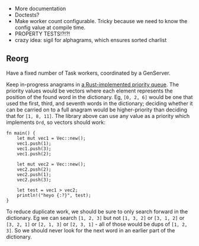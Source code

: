- More documentation
- Doctests?
- Make worker count configurable. Tricky because we need to know the config value at compile time.
- PROPERTY TESTS!?!?!
- crazy idea: sigil for alphagrams, which ensures sorted charlist

## Reorg

Have a fixed number of Task workers, coordinated by a GenServer.

Keep in-progress anagrams in [a Rust-implemented priority queue](https://crates.io/crates/priority-queue). The priority values would be vectors where each element represents the position of the found word in the dictionary. Eg, `[0, 2, 6]` would be one that used the first, third, and seventh words in the dictionary; deciding whether it can be carried on to a full anagram would be higher-priority than deciding that for `[1, 8, 11]`. The library above can use any value as a priority which implements `Ord`, so vectors should work:

    fn main() {
        let mut vec1 = Vec::new();
        vec1.push(1);
        vec1.push(3);
        vec1.push(2);

        let mut vec2 = Vec::new();
        vec2.push(2);
        vec2.push(1);
        vec2.push(3);

        let test = vec1 > vec2;
        println!("heyo {:?}", test);
    }

To reduce duplicate work, we should be sure to only search forward in the dictionary. Eg we can search `[1, 2, 3]` but not `[1, 3, 2]` or `[3, 1, 2]` or `[3, 2, 1]` or `[2, 1, 3]` or `[2, 3, 1]` - all of those would be dups of `[1, 2, 3]`. So we should never look for the next word in an earlier part of the dictionary.
